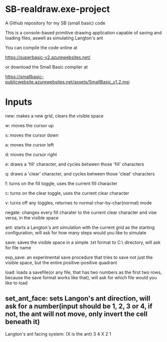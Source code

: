 # SB-realdraw.exe-project
A Github repository for my SB (small basic) code

This is a console-based primitive drawing application capable of saving and loading files, aswell as simulating Langton's ant

You can compile the code online at 

https://superbasic-v2.azurewebsites.net/ 

or download the Small Basic compiler at 

https://smallbasic-publicwebsite.azurewebsites.net/assets/SmallBasic_v1.2.msi

# Inputs

new: makes a new grid, clears the visible space

w: moves the cursor up

s: moves the cursor down

a: moves the cursor left

d: moves the cursor right

e: draws a 'fill' character, and cycles between those 'fill' characters

q: draws a 'clear' character, and cycles between those 'cleat' characters

f: turns on the fill toggle, uses the current fill character

c: turns on the clear toggle, uses the current clear character

v: turns off any toggles, returnes to normal char-by-char(normal) mode

negate: changes every fill charater to the current clear character and vise versa, in the visible space

ant: starts a Langton's ant simulation with the current grid as the starting configuration, will ask for how many steps would you like to simulate

save: saves the visible space in a simple .txt format to C:\ directory, will ask for file name

exp_save: an experimental save procedure that tries to save not just the visible space, but the entire positive-positive quadrant

load: loads a savefile(or any file, that has two numbers as the first two rows, because the save format works like that), will ask for which file would you like to load

set_ant_face: sets Langon's ant direction, will ask for a number(input should be 1, 2, 3 or 4, if not, the ant will not move, only invert the cell beneath it)
---------------------------
Langton's ant facing system:        (X is the ant)
                              3
                            4 X 2
                              1
